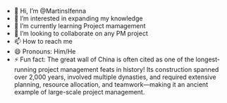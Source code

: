 - 👋 Hi, I’m @MartinsIfenna
- 👀 I’m interested in expanding my knowledge
- 🌱 I’m currently learning Project mamagement
- 💞️ I’m looking to collaborate on any PM project
- 📫 How to reach me 
- 😄 Pronouns: Him/He
- ⚡ Fun fact: The great wall of China is often cited as one of the longest-running project management feats in history! Its construction spanned over 2,000 years, involved multiple dynasties, and required extensive planning, resource allocation, and teamwork—making it an ancient example of large-scale project management.

<!---
MartinsIfenna/MartinsIfenna is a ✨ special ✨ repository because its `README.md` (this file) appears on your GitHub profile.
You can click the Preview link to take a look at your changes.
--->
